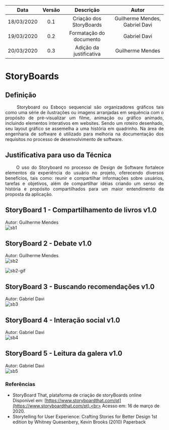 |    Data    | Versão |        Descrição        |             Autor              |
| :--------: | :----: | :---------------------: | :----------------------------: |
| 18/03/2020 |  0.1   | Criação dos StoryBoards | Guilherme Mendes, Gabriel Davi |
| 19/03/2020 |  0.2   | Formatação do documento |          Gabriel Davi          |
| 20/03/2020 |  0.3   | Adição da justificativa |        Guilherme Mendes        |


# StoryBoards

## Definição
<p align="justify"> &emsp;&emsp; Storyboard ou Esboço sequencial são organizadores gráficos tais como uma série de ilustrações ou imagens arranjadas em sequência com o propósito de pré-visualizar um filme, animação ou gráfico animado, incluindo elementos interativos em websites. Sendo um roteiro desenhado, seu layout gráfico se assemelha a uma história em quadrinho.
Na área de engenharia de software é utilizado para melhoria na documentação dos requisitos no processo de desenvolvimento de software.</p>

## Justificativa para uso da Técnica
<p align="justify"> &emsp;&emsp; O uso do Storyboard no processo de Design de Software fortalece elementos da experiência do usuário no projeto, oferecendo diversos benefícios, tais como: reunir e compartilhar informações sobre usuários, tarefas e objetivos, além de compartilhar idéias criando um senso de história e propósito compartilhados para um maior entendimento da proposta da aplicação.

## StoryBoard 1 - Compartilhamento de livros v1.0

Autor: Guilherme Mendes <br>
![sb1](https://user-images.githubusercontent.com/37874689/76809923-27aea380-67cb-11ea-8ed4-13cb877e325f.png)

## StoryBoard 2 - Debate v1.0

Autor: Guilherme Mendes <br>
![sb2](https://user-images.githubusercontent.com/37874689/76866829-71d36b80-6843-11ea-9c6a-11223935ed40.png)

![sb2-gif](https://user-images.githubusercontent.com/37874689/76866902-8b74b300-6843-11ea-87ad-0e89036348bc.gif)

## StoryBoard 3 - Buscando recomendações v1.0

Autor: Gabriel Davi <br>
![sb3](https://user-images.githubusercontent.com/37307099/76885179-98060500-685d-11ea-9e6b-ae9aeaed50a1.png)

## StoryBoard 4 - Interação social v1.0

Autor: Gabriel Davi <br>
![sb4](https://user-images.githubusercontent.com/37307099/76885220-a81de480-685d-11ea-9fda-36f7f2276adb.png)

## StoryBoard 5 - Leitura da galera v1.0

Autor: Gabriel Davi <br>
![sb5](https://user-images.githubusercontent.com/37307099/76889402-4ad96180-6864-11ea-96b8-a7ce0e90e671.png)

### Referências

* StoryBoard That, plataforma de criação de storyBoards online
Disponível em: [https://www.storyboardthat.com/pt](https://www.storyboardthat.com/pt).<br>
Acesso em: 16 de março de 2020.
* Storytelling for User Experience: Crafting Stories for Better Design 1st edition by Whitney Quesenbery, Kevin Brooks (2010) Paperback